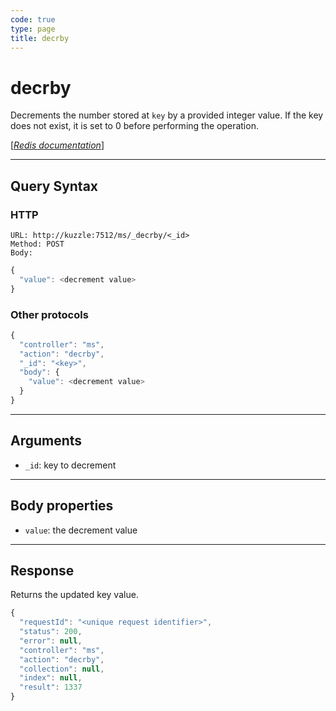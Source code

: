 ```yaml
---
code: true
type: page
title: decrby
---
```


# decrby



Decrements the number stored at `key` by a provided integer value. If the key does not exist, it is set to 0 before performing the operation.

[[_Redis documentation_]](https://redis.io/commands/decrby)

---

## Query Syntax

### HTTP

```http
URL: http://kuzzle:7512/ms/_decrby/<_id>
Method: POST
Body:
```

```js
{
  "value": <decrement value>
}
```

### Other protocols

```js
{
  "controller": "ms",
  "action": "decrby",
  "_id": "<key>",
  "body": {
    "value": <decrement value>
  }
}
```

---

## Arguments

- `_id`: key to decrement

---

## Body properties

- `value`: the decrement value

---

## Response

Returns the updated key value.

```javascript
{
  "requestId": "<unique request identifier>",
  "status": 200,
  "error": null,
  "controller": "ms",
  "action": "decrby",
  "collection": null,
  "index": null,
  "result": 1337
}
```
